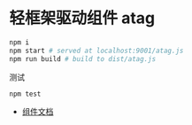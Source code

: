 # 轻框架驱动组件 atag

```bash
npm i
npm start # served at localhost:9001/atag.js
npm run build # build to dist/atag.js
```

测试

```bash
npm test
```

* [组件文档](https://developer.taobao.com/components)
